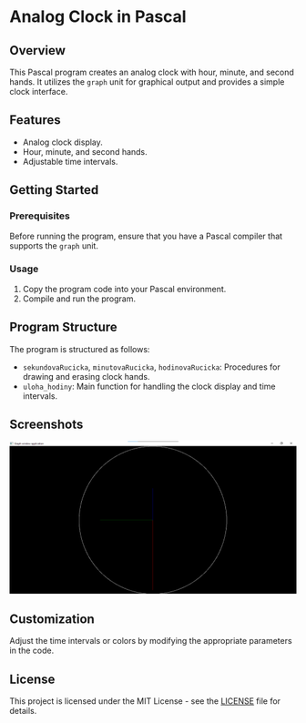# Analog Clock in Pascal

## Overview

This Pascal program creates an analog clock with hour, minute, and second hands. It utilizes the `graph` unit for graphical output and provides a simple clock interface.

## Features

-   Analog clock display.
-   Hour, minute, and second hands.
-   Adjustable time intervals.

## Getting Started

### Prerequisites

Before running the program, ensure that you have a Pascal compiler that supports the `graph` unit.

### Usage

1. Copy the program code into your Pascal environment.
2. Compile and run the program.

## Program Structure

The program is structured as follows:

-   `sekundovaRucicka`, `minutovaRucicka`, `hodinovaRucicka`: Procedures for drawing and erasing clock hands.
-   `uloha_hodiny`: Main function for handling the clock display and time intervals.

## Screenshots

![Clock screenshot](screenshot.png)

## Customization

Adjust the time intervals or colors by modifying the appropriate parameters in the code.

## License

This project is licensed under the MIT License - see the [LICENSE](LICENSE) file for details.
